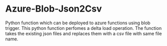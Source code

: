 # Azure-Blob-Json2Csv
Python function which can be deployed to azure functions using blob trigger.
This python function perfomes a delta load operation.
The function takes the existing json files and replaces them with a csv file with same file name.
